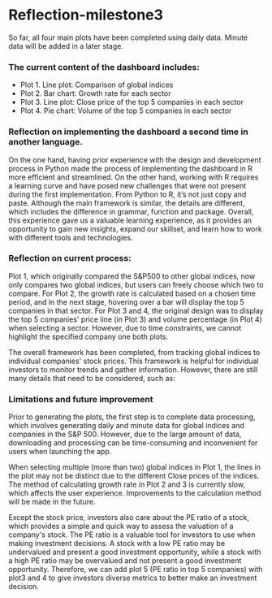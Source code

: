 # Reflection-milestone3

So far, all four main plots have been completed using daily data. Minute data will be added in a later stage.

### The current content of the dashboard includes:
- Plot 1. Line plot: Comparison of global indices
- Plot 2. Bar chart: Growth rate for each sector
- Plot 3. Line plot: Close price of the top 5 companies in each sector
- Plot 4. Pie chart: Volume of the top 5 companies in each sector

### Reflection on implementing the dashboard a second time in another language.
On the one hand, having prior experience with the design and development process in Python made the process of implementing the dashboard in R more efficient and streamlined. On the other hand, working with R requires a learning curve and have posed new challenges that were not present during the first implementation. From Python to R, it’s not just copy and paste. Although the main framework is similar, the details are different, which includes the difference in grammar, function and package. Overall, this experience gave us a valuable learning experience, as it provides an opportunity to gain new insights, expand our skillset, and learn how to work with different tools and technologies.

### Reflection on current process:
Plot 1, which originally compared the S&P500 to other global indices, now only compares two global indices, but users can freely choose which two to compare.
For Plot 2, the growth rate is calculated based on a chosen time period, and in the next stage, hovering over a bar will display the top 5 companies in that sector.
For Plot 3 and 4, the original design was to display the top 5 companies' price line (in Plot 3) and volume percentage (in Plot 4) when selecting a sector. 
However, due to time constraints, we cannot highlight the specified company one both plots.

The overall framework has been completed, from tracking global indices to individual companies' stock prices. This framework is helpful for individual investors to monitor trends and gather information. 
However, there are still many details that need to be considered, such as:

### Limitations and future improvement
Prior to generating the plots, the first step is to complete data processing, which involves generating daily and minute data for global indices and companies in the S&P 500. However, due to the large amount of data, downloading and processing can be time-consuming and inconvenient for users when launching the app.

When selecting multiple (more than two) global indices in Plot 1, the lines in the plot may not be distinct due to the different Close prices of the indices.
The method of calculating growth rate in Plot 2 and 3 is currently slow, which affects the user experience. Improvements to the calculation method will be made in the future.

Except the stock price, investors also care about the PE ratio of a stock, which provides a simple and quick way to assess the valuation of a company's stock. The PE ratio is a valuable tool for investors to use when making investment decisions. A stock with a low PE ratio may be undervalued and present a good investment opportunity, while a stock with a high PE ratio may be overvalued and not present a good investment opportunity. Therefore, we can add plot 5 (PE ratio in top 5 companies) with plot3 and 4 to give investors diverse metrics to better make an investment decision.

